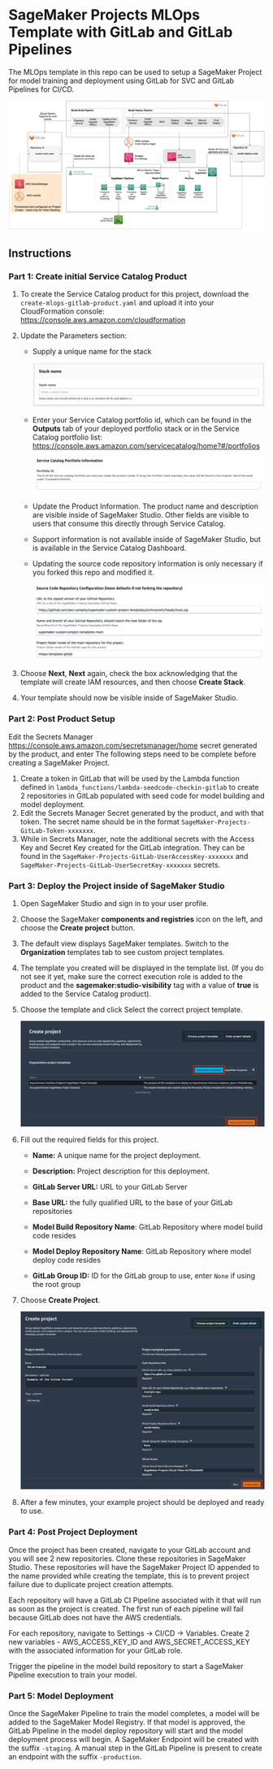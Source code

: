 # SageMaker Projects MLOps Template with GitLab and GitLab Pipelines

The MLOps template in this repo can be used to setup a SageMaker Project for model training and deployment using GitLab for SVC and GitLab Pipelines for CI/CD. 

![](images/SageMakerGitLabProject.png)

## Instructions

### Part 1: Create initial Service Catalog Product

1. To create the Service Catalog product for this project, download the `create-mlops-gitlab-product.yaml` and upload it into your CloudFormation console: https://console.aws.amazon.com/cloudformation


2. Update the Parameters section:

    - Supply a unique name for the stack

        ![](images/gitlab-params-01.png)

    - Enter your Service Catalog portfolio id, which can be found in the __Outputs__ tab of your deployed portfolio stack or in the Service Catalog portfolio list: https://console.aws.amazon.com/servicecatalog/home?#/portfolios

        ![](images/gitlab-params-02.png)

    - Update the Product Information. The product name and description are visible inside of SageMaker Studio. Other fields are visible to users that consume this directly through Service Catalog. 

    - Support information is not available inside of SageMaker Studio, but is available in the Service Catalog Dashboard.

    - Updating the source code repository information is only necessary if you forked this repo and modified it.

        ![](images/gitlab-params-05.png)

3. Choose __Next__, __Next__ again, check the box acknowledging that the template will create IAM resources, and then choose __Create Stack__.

4. Your template should now be visible inside of SageMaker Studio.

### Part 2: Post Product Setup

Edit the Secrets Manager https://console.aws.amazon.com/secretsmanager/home secret generated by the product, and enter 
The following steps need to be complete before creating a SageMaker Project. 
1. Create a token in GitLab that will be used by the Lambda function defined in `lambda_functions/lambda-seedcode-checkin-gitlab` to create 2 repositories in GitLab populated with seed code for model building and model deployment.
2. Edit the Secrets Manager Secret generated by the product, and with that token. The secret name should be in the format `SageMaker-Projects-GitLab-Token-xxxxxxx`.
3. While in Secrets Manager, note the additional secrets with the Access Key and Secret Key created for the GitLab integration. They can be found in the `SageMaker-Projects-GitLab-UserAccessKey-xxxxxxx` and `SageMaker-Projects-GitLab-UserSecretKey-xxxxxxx` secrets.

### Part 3: Deploy the Project inside of SageMaker Studio

1. Open SageMaker Studio and sign in to your user profile.

1. Choose the SageMaker __components and registries__ icon on the left, and choose the __Create project__ button.

1. The default view displays SageMaker templates. Switch to the __Organization__ templates tab to see custom project templates.

1. The template you created will be displayed in the template list. (If you do not see it yet, make sure the correct execution role is added to the product and the __sagemaker:studio-visibility__ tag with a value of __true__ is added to the Service Catalog product).

1. Choose the template and click Select the correct project template.

    ![](../images/sm-projects-listing.png)

6. Fill out the required fields for this project.

    - __Name:__ A unique name for the project deployment.

    - __Description:__ Project description for this deployment.

    - __GitLab Server URL:__ URL to your GitLab Server

    - __Base URL:__ the fully qualified URL to the base of your GitLab repositories

    - __Model Build Repository Name__: GitLab Repository where model build code resides

    - __Model Deploy Repository Name__: GitLab Repository where model deploy code resides

    - __GitLab Group ID:__ ID for the GitLab group to use, enter `None` if using the root group

7. Choose __Create Project__.

    ![](images/gitlab-create-project.png)

8. After a few minutes, your example project should be deployed and ready to use.

### Part 4: Post Project Deployment

Once the project has been created, navigate to your GitLab account and you will see 2 new repositories. Clone these repositories in SageMaker Studio. These repositories will have the SageMaker Project ID appended to the name provided while creating the template, this is to prevent project failure due to duplicate project creation attempts.

Each repository will have a GitLab CI Pipeline associated with it that will run as soon as the project is created. The first run of each pipeline will fail because GitLab does not have the AWS credentials.

For each repository, navigate to Settings -> CI/CD -> Variables. Create 2 new variables - AWS_ACCESS_KEY_ID and AWS_SECRET_ACCESS_KEY with the associated information for your GitLab role.

Trigger the pipeline in the model build repository to start a SageMaker Pipeline execution to train your model.

### Part 5: Model Deployment

Once the SageMaker Pipeline to train the model completes, a model will be added to the SageMaker Model Registry. If that model is approved, the GitLab Pipeline in the model deploy repository will start and the model deployment process will begin. 
A SageMaker Endpoint will be created with the suffix `-staging`. A manual step in the GitLab Pipeline is present to create an endpoint with the suffix `-production`. 